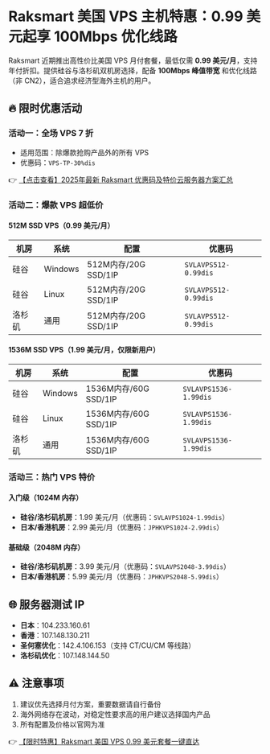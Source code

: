 # Raksmart 美国 VPS 主机特惠：0.99 美元起享 100Mbps 优化线路

Raksmart 近期推出高性价比美国 VPS 月付套餐，最低仅需 **0.99 美元/月**，支持年付折扣。提供硅谷与洛杉矶双机房选择，配备 **100Mbps 峰值带宽** 和优化线路（非 CN2），适合追求经济型海外主机的用户。

## 🔥 限时优惠活动

### 活动一：全场 VPS 7 折
- 适用范围：除爆款抢购产品外的所有 VPS
- 优惠码：`VPS-TP-30%dis`

👉 [【点击查看】2025年最新 Raksmart 优惠码及特价云服务器方案汇总](https://bit.ly/raksmart)

### 活动二：爆款 VPS 超低价
#### 512M SSD VPS（0.99 美元/月）
| 机房   | 系统    | 配置                      | 优惠码               |
|--------|---------|---------------------------|----------------------|
| 硅谷   | Windows | 512M内存/20G SSD/1IP      | `SVLAVPS512-0.99dis` |
| 硅谷   | Linux   | 512M内存/20G SSD/1IP      | `SVLAVPS512-0.99dis` |
| 洛杉矶 | 通用    | 512M内存/20G SSD/1IP      | `SVLAVPS512-0.99dis` |

#### 1536M SSD VPS（1.99 美元/月，仅限新用户）
| 机房   | 系统    | 配置                      | 优惠码                |
|--------|---------|---------------------------|-----------------------|
| 硅谷   | Windows | 1536M内存/60G SSD/1IP     | `SVLAVPS1536-1.99dis` |
| 硅谷   | Linux   | 1536M内存/60G SSD/1IP     | `SVLAVPS1536-1.99dis` |
| 洛杉矶 | 通用    | 1536M内存/60G SSD/1IP     | `SVLAVPS1536-1.99dis` |

### 活动三：热门 VPS 特价
#### 入门级（1024M 内存）
- **硅谷/洛杉矶机房**：1.99 美元/月（优惠码：`SVLAVPS1024-1.99dis`）
- **日本/香港机房**：2.99 美元/月（优惠码：`JPHKVPS1024-2.99dis`）

#### 基础级（2048M 内存）
- **硅谷/洛杉矶机房**：3.99 美元/月（优惠码：`SVLAVPS2048-3.99dis`）
- **日本/香港机房**：5.99 美元/月（优惠码：`JPHKVPS2048-5.99dis`）

## 🌐 服务器测试 IP
- **日本**：104.233.160.61  
- **香港**：107.148.130.211  
- **圣何塞优化**：142.4.106.153（支持 CT/CU/CM 等线路）  
- **洛杉矶优化**：107.148.144.50  

## ⚠️ 注意事项
1. 建议优先选择月付方案，重要数据请自行备份
2. 海外网络存在波动，对稳定性要求高的用户建议选择国内产品
3. 所有配置及价格以官网为准

👉 [【限时特惠】Raksmart 美国 VPS 0.99 美元套餐一键直达](https://bit.ly/raksmart)